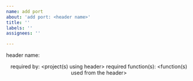 ```yaml
---
name: add port
about: 'add port: <header name>'
title: ''
labels: ''
assignees: ''

---
```


header name: <header name>
required by: <project(s) using header>
required function(s): <function(s) used from the header>
